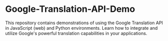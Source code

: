 # Google-Translation-API-Demo
This repository contains demonstrations of using the Google Translation API in JavaScript (web) and Python environments. Learn how to integrate and utilize Google's powerful translation capabilities in your applications.
